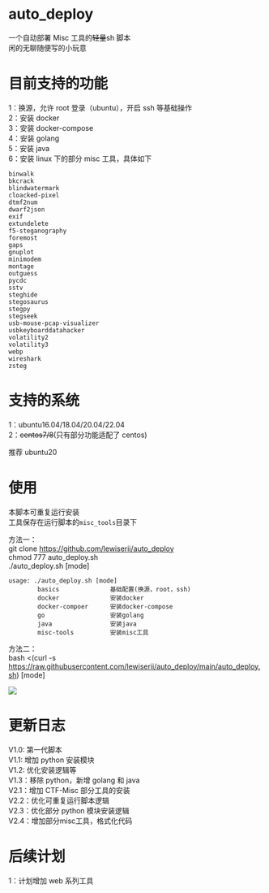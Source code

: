 # auto_deploy

一个自动部署 Misc 工具的~~轻量~~sh 脚本</br>
闲的无聊随便写的小玩意

# 目前支持的功能

1：换源，允许 root 登录（ubuntu），开启 ssh 等基础操作</br>
2：安装 docker</br>
3：安装 docker-compose</br>
4：安装 golang</br>
5：安装 java</br>
6：安装 linux 下的部分 misc 工具，具体如下</br>

```text
binwalk
bkcrack
blindwatermark
cloacked-pixel
dtmf2num
dwarf2json
exif
extundelete
f5-steganography
foremost
gaps
gnuplot
minimodem
montage
outguess
pycdc
sstv
steghide
stegosaurus
stegpy
stegseek
usb-mouse-pcap-visualizer
usbkeyboarddatahacker
volatility2
volatility3
webp
wireshark
zsteg
```

# 支持的系统

1：ubuntu16.04/18.04/20.04/22.04</br>
2：~~centos7/8~~(只有部分功能适配了 centos)</br>

推荐 ubuntu20</br>

# 使用

本脚本可重复运行安装</br>
工具保存在运行脚本的`misc_tools`目录下</br>

方法一：</br>
git clone https://github.com/lewiserii/auto_deploy</br>
chmod 777 auto_deploy.sh</br>
./auto_deploy.sh [mode]

```shell
usage: ./auto_deploy.sh [mode]
        basics              基础配置(换源，root，ssh)
        docker              安装docker
        docker-compoer      安装docker-compose
        go                  安装golang
        java                安装java
        misc-tools          安装misc工具
```

方法二：</br>
bash <(curl -s https://raw.githubusercontent.com/lewiserii/auto_deploy/main/auto_deploy.sh) [mode]

![](https://lewiserii.oss-cn-hangzhou.aliyuncs.com/auto_deploy/auto_deploy.gif)

# 更新日志

V1.0: 第一代脚本</br>
V1.1: 增加 python 安装模块</br>
V1.2: 优化安装逻辑等</br>
V1.3：移除 python，新增 golang 和 java</br>
V2.1：增加 CTF-Misc 部分工具的安装</br>
V2.2：优化可重复运行脚本逻辑</br>
V2.3：优化部分 python 模块安装逻辑</br>
V2.4：增加部分misc工具，格式化代码</br>

# 后续计划

1：计划增加 web 系列工具
